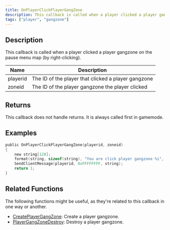 ```yaml
---
title: OnPlayerClickPlayerGangZone
description: This callback is called when a player clicked a player gangzone on the pause menu map (by right-clicking).
tags: ["player", "gangzone"]
---
```


<VersionWarn version='omp v1.1.0.2612' />

## Description

This callback is called when a player clicked a player gangzone on the pause menu map (by right-clicking).

| Name     | Description                                                                          |
| -------- | ------------------------------------------------------------------------------------ |
| playerid | The ID of the player that clicked a player gangzone                                  |
| zoneid   | The ID of the player gangzone the player clicked                                     |

## Returns

This callback does not handle returns.
It is always called first in gamemode.

## Examples

```c
public OnPlayerClickPlayerGangZone(playerid, zoneid)
{
    new string[128];
    format(string, sizeof(string), "You are click player gangzone %i", zoneid);
    SendClientMessage(playerid, 0xFFFFFFFF, string);
    return 1;
}
```

## Related Functions

The following functions might be useful, as they're related to this callback in one way or another. 

- [CreatePlayerGangZone](../functions/CreatePlayerGangZone): Create a player gangzone.
- [PlayerGangZoneDestroy](../functions/PlayerGangZoneDestroy): Destroy a player gangzone.